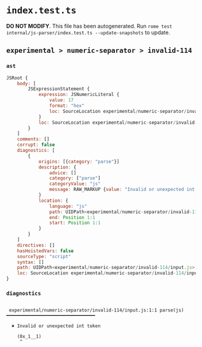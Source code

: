 # `index.test.ts`

**DO NOT MODIFY**. This file has been autogenerated. Run `rome test internal/js-parser/index.test.ts --update-snapshots` to update.

## `experimental > numeric-separator > invalid-114`

### `ast`

```javascript
JSRoot {
	body: [
		JSExpressionStatement {
			expression: JSNumericLiteral {
				value: 17
				format: "hex"
				loc: SourceLocation experimental/numeric-separator/invalid-114/input.js 1:1-1:8
			}
			loc: SourceLocation experimental/numeric-separator/invalid-114/input.js 1:0-1:9
		}
	]
	comments: []
	corrupt: false
	diagnostics: [
		{
			origins: [{category: "parse"}]
			description: {
				advice: []
				category: ["parse"]
				categoryValue: "js"
				message: RAW_MARKUP {value: "Invalid or unexpected int token"}
			}
			location: {
				language: "js"
				path: UIDPath<experimental/numeric-separator/invalid-114/input.js>
				end: Position 1:1
				start: Position 1:1
			}
		}
	]
	directives: []
	hasHoistedVars: false
	sourceType: "script"
	syntax: []
	path: UIDPath<experimental/numeric-separator/invalid-114/input.js>
	loc: SourceLocation experimental/numeric-separator/invalid-114/input.js 1:0-2:0
}
```

### `diagnostics`

```

 experimental/numeric-separator/invalid-114/input.js:1:1 parse(js) ━━━━━━━━━━━━━━━━━━━━━━━━━━━━━━━━━

  ✖ Invalid or unexpected int token

    (0x_1__1)
     ^


```
